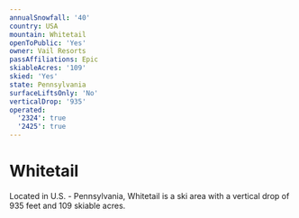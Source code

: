 ```yaml
---
annualSnowfall: '40'
country: USA
mountain: Whitetail
openToPublic: 'Yes'
owner: Vail Resorts
passAffiliations: Epic
skiableAcres: '109'
skied: 'Yes'
state: Pennsylvania
surfaceLiftsOnly: 'No'
verticalDrop: '935'
operated:
  '2324': true
  '2425': true
---
```



# Whitetail

Located in U.S. - Pennsylvania, Whitetail is a ski area with a vertical drop of 935 feet and 109 skiable acres.
